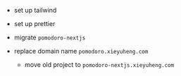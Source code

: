 - set up tailwind
- set up prettier

- migrate `pomodoro-nextjs`

- replace domain name `pomodoro.xieyuheng.com`

  - move old project to `pomodoro-nextjs.xieyuheng.com`
